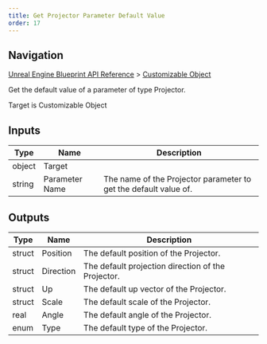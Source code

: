 ```yaml
---
title: Get Projector Parameter Default Value
order: 17
---
```

## Navigation

[Unreal Engine Blueprint API Reference](https://dev.epicgames.com/documentation/en-us/unreal-engine/BlueprintAPI) > [Customizable Object](https://dev.epicgames.com/documentation/en-us/unreal-engine/BlueprintAPI/CustomizableObject)

Get the default value of a parameter of type Projector.

Target is Customizable Object

## Inputs

| Type | Name | Description |
| --- | --- | --- |
| object | Target |  |
| string | Parameter Name | The name of the Projector parameter to get the default value of. |

## Outputs

| Type | Name | Description |
| --- | --- | --- |
| struct | Position | The default position of the Projector. |
| struct | Direction | The default projection direction of the Projector. |
| struct | Up | The default up vector of the Projector. |
| struct | Scale | The default scale of the Projector. |
| real | Angle | The default angle of the Projector. |
| enum | Type | The default type of the Projector. |
